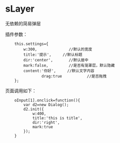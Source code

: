 # sLayer
无依赖的简易弹层

插件参数：
		
		this.settings={   
			w:300,				//默认的宽度
			title:'提示',	    //默认标题
			dir:'center',		//默认居中	
			mark:false,		    //是否有笼罩层，默认隐藏
			content:'你好',     //默认文字内容
            		drag:true           //是否拖拽
		};

页面调用如下：	

		oInput[1].onclick=function(){
			var d2=new Dialog();
			d2.init({
				w:400,
				title:'this is title',
				dir:'right',
				mark:true
			});
		}		
